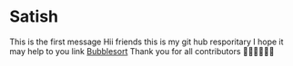# Satish
This is the first message
Hii friends this is my git hub resporitary 
I hope it may help to you 
link [Bubblesort](https://www.youtube.com/watch?v=ba1sVf2OVc4)
Thank you for all contributors 💖💖💖💖💖💖
